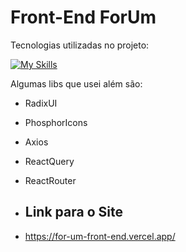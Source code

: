 # Front-End ForUm

Tecnologias utilizadas no projeto:

[![My Skills](https://skillicons.dev/icons?i=ts,react,tailwind,vite)](https://skillicons.dev)

Algumas libs que usei além são:

- RadixUI
- PhosphorIcons
- Axios
- ReactQuery
- ReactRouter

- ## Link para o Site

- https://for-um-front-end.vercel.app/
